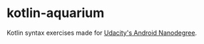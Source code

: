 # kotlin-aquarium

Kotlin syntax exercises made for [Udacity's Android Nanodegree](https://www.udacity.com/course/kotlin-bootcamp-for-programmers--ud9011).

